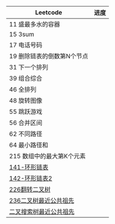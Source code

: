 | Leetcode                                       | 进度         |
| ------------------------------------------------------------ | ------------ |
|         11 盛最多水的容器                            | |    
|         15 3sum                    | |     
|         17 电话号码            | |   
|         19 删除链表的倒数第N个节点    | | 
|         31 下一个排列    | | 
|         39 组合综合  | | 
|         46 全排列  | | 
|         48 旋转图像  | | 
|         55 跳跃游戏  | | 
|         56 合并区间 | | 
|         62 不同路径  | | 
|         64 最小路径和  | | 
|         215 数组中的最大第K个元素  | | 
|         [141-环形链表](https://github.com/DA-southampton/NLP_ability/blob/master/%E6%95%B0%E6%8D%AE%E7%BB%93%E6%9E%84/141-%E7%8E%AF%E5%BD%A2%E9%93%BE%E8%A1%A8.md)  | | 
|         [142-环形链表2](https://github.com/DA-southampton/NLP_ability/blob/master/%E6%95%B0%E6%8D%AE%E7%BB%93%E6%9E%84/142-%E7%8E%AF%E5%BD%A2%E9%93%BE%E8%A1%A8%E4%BA%8C.md)  | | 
|         [226翻转二叉树](https://github.com/DA-southampton/NLP_ability/blob/master/%E6%95%B0%E6%8D%AE%E7%BB%93%E6%9E%84/226-%E7%BF%BB%E8%BD%AC%E4%BA%8C%E5%8F%89%E6%A0%91.md)  | | 
|         [236二叉树最近公共祖先](https://github.com/DA-southampton/NLP_ability/blob/master/%E6%95%B0%E6%8D%AE%E7%BB%93%E6%9E%84/236-%E4%BA%8C%E5%8F%89%E6%A0%91%E7%9A%84%E6%9C%80%E8%BF%91%E5%85%AC%E5%85%B1%E7%A5%96%E5%85%88.md)  | | 
|[二叉搜索树最近公共祖先](https://github.com/DA-southampton/NLP_ability/blob/master/%E6%95%B0%E6%8D%AE%E7%BB%93%E6%9E%84/68-%E4%BA%8C%E5%8F%89%E6%90%9C%E7%B4%A2%E6%A0%91%E6%9C%80%E8%BF%91%E5%85%AC%E5%85%B1%E7%A5%96%E5%85%88.md)||


